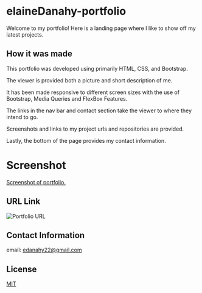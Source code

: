# elaineDanahy-portfolio
Welcome to my portfolio! Here is a landing page where I like to show off my latest projects.

## How it was made
This portfolio was developed using primarily HTML, CSS, and Bootstrap.

The viewer is provided both a picture and short description of me.

It has been made responsive to different screen sizes with the use of Bootstrap, Media Queries and FlexBox Features.

The links in the nav bar and contact section take the viewer to where they intend to go.

Screenshots and links to my project urls and repositories are provided. 

Lastly, the bottom of the page provides my contact information.

# Screenshot
[Screenshot of portfolio.](./assets/images/Screen%20Shot%202022-04-16%20at%209.33.36%20AM.png)

## URL Link
![Portfolio URL](https://edanahy22.github.io/elaineDanahy-portfolio/)

## Contact Information
email: edanahy22@gmail.com

## License
[MIT](https://choosealicense.com/licenses/mit/)

